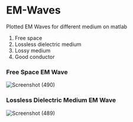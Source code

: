 # EM-Waves
Plotted EM Waves for different medium on matlab
1. Free space
2. Lossless dielectric medium
3. Lossy medium
4. Good conductor

### Free Space EM Wave
![Screenshot (490)](https://user-images.githubusercontent.com/31140264/107858659-37ab8900-6e5b-11eb-960d-9fe630b3e4cf.png)

### Lossless Dielectric Medium EM Wave
![Screenshot (489)](https://user-images.githubusercontent.com/31140264/107858695-73dee980-6e5b-11eb-91b9-d5c51985fd87.png)
